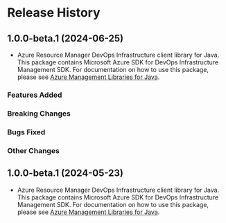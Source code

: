 # Release History

## 1.0.0-beta.1 (2024-06-25)

- Azure Resource Manager DevOps Infrastructure client library for Java. This package contains Microsoft Azure SDK for DevOps Infrastructure Management SDK. For documentation on how to use this package, please see [Azure Management Libraries for Java](https://aka.ms/azsdk/java/mgmt).

### Features Added

### Breaking Changes

### Bugs Fixed

### Other Changes

## 1.0.0-beta.1 (2024-05-23)

- Azure Resource Manager DevOps Infrastructure client library for Java. This package contains Microsoft Azure SDK for DevOps Infrastructure Management SDK. For documentation on how to use this package, please see [Azure Management Libraries for Java](https://aka.ms/azsdk/java/mgmt).
